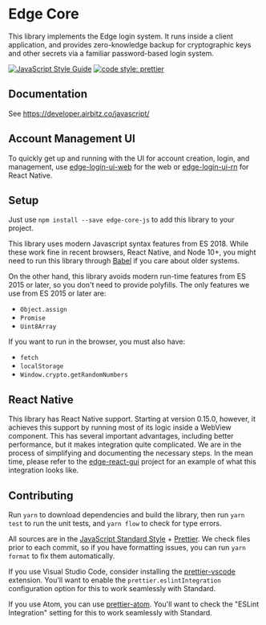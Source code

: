 # Edge Core

This library implements the Edge login system. It runs inside a client application, and provides zero-knowledge backup for cryptographic keys and other secrets via a familiar password-based login system.

[![JavaScript Style Guide](https://img.shields.io/badge/code_style-standard-brightgreen.svg)](https://standardjs.com)
[![code style: prettier](https://img.shields.io/badge/code_style-prettier-ff69b4.svg?style=flat-square)](https://github.com/prettier/prettier)

## Documentation

See https://developer.airbitz.co/javascript/

## Account Management UI

To quickly get up and running with the UI for account creation, login, and management, use [edge-login-ui-web](https://github.com/EdgeApp/edge-login-ui/tree/develop/packages/edge-login-ui-web) for the web or [edge-login-ui-rn](https://github.com/EdgeApp/edge-login-ui/tree/develop/packages/edge-login-ui-rn) for React Native.

## Setup

Just use `npm install --save edge-core-js` to add this library to your project.

This library uses modern Javascript syntax features from ES 2018. While these work fine in recent browsers, React Native, and Node 10+, you might need to run this library through [Babel](https://babeljs.io/) if you care about older systems.

On the other hand, this library avoids modern run-time features from ES 2015 or later, so you don't need to provide polyfills. The only features we use from ES 2015 or later are:

- `Object.assign`
- `Promise`
- `Uint8Array`

If you want to run in the browser, you must also have:

- `fetch`
- `localStorage`
- `Window.crypto.getRandomNumbers`

## React Native

This library has React Native support. Starting at version 0.15.0, however, it achieves this support by running most of its logic inside a WebView component. This has several important advantages, including better performance, but it makes integration quite complicated. We are in the process of simplifying and documenting the necessary steps. In the mean time, please refer to the [edge-react-gui](https://github.com/EdgeApp/edge-react-gui) project for an example of what this integration looks like.

## Contributing

Run `yarn` to download dependencies and build the library, then run `yarn test` to run the unit tests, and `yarn flow` to check for type errors.

All sources are in the [JavaScript Standard Style](http://standardjs.com/) + [Prettier](https://prettier.io/). We check files prior to each commit, so if you have formatting issues, you can run `yarn format` to fix them automatically.

If you use Visual Studio Code, consider installing the [prettier-vscode](https://marketplace.visualstudio.com/items?itemName=esbenp.prettier-vscode) extension. You'll want to enable the `prettier.eslintIntegration` configuration option for this to work seamlessly with Standard.

If you use Atom, you can use [prettier-atom](https://atom.io/packages/prettier-atom). You'll want to check the "ESLint Integration" setting for this to work seamlessly with Standard.
